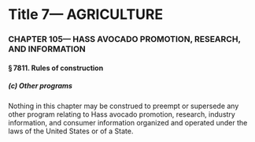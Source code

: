 
# Title 7— AGRICULTURE
### CHAPTER 105— HASS AVOCADO PROMOTION, RESEARCH, AND INFORMATION
#### § 7811. Rules of construction
##### (c) Other programs

Nothing in this chapter may be construed to preempt or supersede any other program relating to Hass avocado promotion, research, industry information, and consumer information organized and operated under the laws of the United States or of a State.
